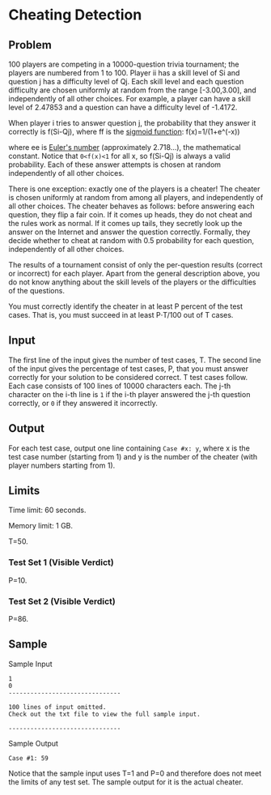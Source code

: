 # Cheating Detection

## Problem

100 players are competing in a 10000-question trivia tournament; the players are numbered from 1 to 100. Player ii has a skill level of Si and question j has a difficulty level of Qj. Each skill level and each question difficulty are chosen uniformly at random from the range [-3.00,3.00], and independently of all other choices. For example, a player can have a skill level of 2.47853 and a question can have a difficulty level of -1.4172.

When player i tries to answer question j, the probability that they answer it correctly is f(Si-Qj), where ff is the [sigmoid function](https://en.wikipedia.org/wiki/Sigmoid_function): f(x)=1/(1+e^(-x))

where ee is [Euler's number](https://en.wikipedia.org/wiki/E_(mathematical_constant)) (approximately 2.718...), the mathematical constant. Notice that `0<f(x)<1` for all x, so f(Si-Qj) is always a valid probability. Each of these answer attempts is chosen at random independently of all other choices.

There is one exception: exactly one of the players is a cheater! The cheater is chosen uniformly at random from among all players, and independently of all other choices. The cheater behaves as follows: before answering each question, they flip a fair coin. If it comes up heads, they do not cheat and the rules work as normal. If it comes up tails, they secretly look up the answer on the Internet and answer the question correctly. Formally, they decide whether to cheat at random with 0.5 probability for each question, independently of all other choices.

The results of a tournament consist of only the per-question results (correct or incorrect) for each player. Apart from the general description above, you do not know anything about the skill levels of the players or the difficulties of the questions.

You must correctly identify the cheater in at least P percent of the test cases. That is, you must succeed in at least P⋅T/100 out of T cases.

## Input

The first line of the input gives the number of test cases, T. The second line of the input gives the percentage of test cases, P, that you must answer correctly for your solution to be considered correct. T test cases follow. Each case consists of 100 lines of 10000 characters each. The j-th character on the i-th line is `1` if the i-th player answered the j-th question correctly, or `0` if they answered it incorrectly.

## Output

For each test case, output one line containing `Case #x: y`, where x is the test case number (starting from 1) and y is the number of the cheater (with player numbers starting from 1).

## Limits

Time limit: 60 seconds.

Memory limit: 1 GB.

T=50.

### Test Set 1 (Visible Verdict)

P=10.

### Test Set 2 (Visible Verdict)

P=86.

## Sample

Sample Input
```
1
0
-------------------------------

100 lines of input omitted.
Check out the txt file to view the full sample input.

-------------------------------
```

Sample Output
```
Case #1: 59
```

Notice that the sample input uses T=1 and P=0 and therefore does not meet the limits of any test set. The sample output for it is the actual cheater.
